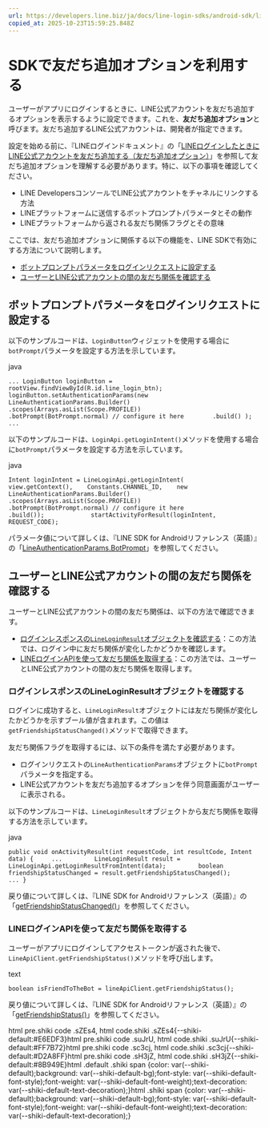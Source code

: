 ```yaml
---
url: https://developers.line.biz/ja/docs/line-login-sdks/android-sdk/link-a-bot/
copied_at: 2025-10-23T15:59:25.848Z
---
```

# SDKで友だち追加オプションを利用する

ユーザーがアプリにログインするときに、LINE公式アカウントを友だち追加するオプションを表示するように設定できます。これを、**友だち追加オプション**と呼びます。友だち追加するLINE公式アカウントは、開発者が指定できます。

設定を始める前に、『LINEログインドキュメント』の「[LINEログインしたときにLINE公式アカウントを友だち追加する（友だち追加オプション）](https://developers.line.biz/ja/docs/line-login/link-a-bot/)」を参照して友だち追加オプションを理解する必要があります。特に、以下の事項を確認してください。

*   LINE DevelopersコンソールでLINE公式アカウントをチャネルにリンクする方法
*   LINEプラットフォームに送信するボットプロンプトパラメータとその動作
*   LINEプラットフォームから返される友だち関係フラグとその意味

ここでは、友だち追加オプションに関係する以下の機能を、LINE SDKで有効にする方法について説明します。

*   [ボットプロンプトパラメータをログインリクエストに設定する](#bot_prompt)
*   [ユーザーとLINE公式アカウントの間の友だち関係を確認する](#get_friendship)

## ボットプロンプトパラメータをログインリクエストに設定する

以下のサンプルコードは、`LoginButton`ウィジェットを使用する場合に`botPrompt`パラメータを設定する方法を示しています。

java

`... LoginButton loginButton = rootView.findViewById(R.id.line_login_btn); loginButton.setAuthenticationParams(new LineAuthenticationParams.Builder()         .scopes(Arrays.asList(Scope.PROFILE))        .botPrompt(BotPrompt.normal) // configure it here        .build() ); ...`

以下のサンプルコードは、`LoginApi.getLoginIntent()`メソッドを使用する場合に`botPrompt`パラメータを設定する方法を示しています。

java

`Intent loginIntent = LineLoginApi.getLoginIntent(     view.getContext(),    Constants.CHANNEL_ID,    new LineAuthenticationParams.Builder()            .scopes(Arrays.asList(Scope.PROFILE))            .botPrompt(BotPrompt.normal) // configure it here            .build());             startActivityForResult(loginIntent, REQUEST_CODE);`

パラメータ値について詳しくは、『LINE SDK for Androidリファレンス（英語）』の「[LineAuthenticationParams.BotPrompt](https://developers.line.biz/en/reference/android-sdk/reference/com/linecorp/linesdk/auth/LineAuthenticationParams.BotPrompt.html)」を参照してください。

## ユーザーとLINE公式アカウントの間の友だち関係を確認する

ユーザーとLINE公式アカウントの間の友だち関係は、以下の方法で確認できます。

*   [ログインレスポンスの`LineLoginResult`オブジェクトを確認する](#use-friendship_status_changed)：この方法では、ログイン中に友だち関係が変化したかどうかを確認します。
*   [LINEログインAPIを使って友だち関係を取得する](#use-line-login-api)：この方法では、ユーザーとLINE公式アカウントの間の友だち関係を取得します。

### ログインレスポンスのLineLoginResultオブジェクトを確認する

ログインに成功すると、`LineLoginResult`オブジェクトには友だち関係が変化したかどうかを示すブール値が含まれます。この値は`getFriendshipStatusChanged()`メソッドで取得できます。

友だち関係フラグを取得するには、以下の条件を満たす必要があります。

*   ログインリクエストの`LineAuthenticationParams`オブジェクトに`botPrompt`パラメータを指定する。
*   LINE公式アカウントを友だち追加するオプションを伴う同意画面がユーザーに表示される。

以下のサンプルコードは、`LineLoginResult`オブジェクトから友だち関係を取得する方法を示しています。

java

`public void onActivityResult(int requestCode, int resultCode, Intent data) {     ...         LineLoginResult result = LineLoginApi.getLoginResultFromIntent(data);         boolean friendshipStatusChanged = result.getFriendshipStatusChanged();         ... }`

戻り値について詳しくは、『LINE SDK for Androidリファレンス（英語）』の「[getFriendshipStatusChanged()](https://developers.line.biz/en/reference/android-sdk/reference/com/linecorp/linesdk/auth/LineLoginResult.html#getFriendshipStatusChanged())」を参照してください。

### LINEログインAPIを使って友だち関係を取得する

ユーザーがアプリにログインしてアクセストークンが返された後で、`LineApiClient.getFriendshipStatus()`メソッドを呼び出します。

text

`boolean isFriendToTheBot = lineApiClient.getFriendshipStatus();`

戻り値について詳しくは、『LINE SDK for Androidリファレンス（英語）』の「[getFriendshipStatus()](https://developers.line.biz/en/reference/android-sdk/reference/com/linecorp/linesdk/api/LineApiClient.html#getFriendshipStatus())」を参照してください。

html pre.shiki code .sZEs4, html code.shiki .sZEs4{--shiki-default:#E6EDF3}html pre.shiki code .suJrU, html code.shiki .suJrU{--shiki-default:#FF7B72}html pre.shiki code .sc3cj, html code.shiki .sc3cj{--shiki-default:#D2A8FF}html pre.shiki code .sH3jZ, html code.shiki .sH3jZ{--shiki-default:#8B949E}html .default .shiki span {color: var(--shiki-default);background: var(--shiki-default-bg);font-style: var(--shiki-default-font-style);font-weight: var(--shiki-default-font-weight);text-decoration: var(--shiki-default-text-decoration);}html .shiki span {color: var(--shiki-default);background: var(--shiki-default-bg);font-style: var(--shiki-default-font-style);font-weight: var(--shiki-default-font-weight);text-decoration: var(--shiki-default-text-decoration);}